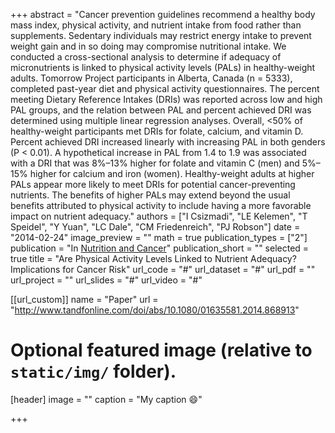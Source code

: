 +++
abstract = "Cancer prevention guidelines recommend a healthy body mass index, physical activity, and nutrient intake from food rather than supplements. Sedentary individuals may restrict energy intake to prevent weight gain and in so doing may compromise nutritional intake. We conducted a cross-sectional analysis to determine if adequacy of micronutrients is linked to physical activity levels (PALs) in healthy-weight adults. Tomorrow Project participants in Alberta, Canada (n = 5333), completed past-year diet and physical activity questionnaires. The percent meeting Dietary Reference Intakes (DRIs) was reported across low and high PAL groups, and the relation between PAL and percent achieved DRI was determined using multiple linear regression analyses. Overall, <50% of healthy-weight participants met DRIs for folate, calcium, and vitamin D. Percent achieved DRI increased linearly with increasing PAL in both genders (P < 0.01). A hypothetical increase in PAL from 1.4 to 1.9 was associated with a DRI that was 8%–13% higher for folate and vitamin C (men) and 5%–15% higher for calcium and iron (women). Healthy-weight adults at higher PALs appear more likely to meet DRIs for potential cancer-preventing nutrients. The benefits of higher PALs may extend beyond the usual benefits attributed to physical activity to include having a more favorable impact on nutrient adequacy."
authors = ["I Csizmadi", "LE Kelemen", "T Speidel", "Y Yuan", "LC Dale", "CM Friedenreich", "PJ Robson"]
date = "2014-02-24"
image_preview = ""
math = true
publication_types = ["2"]
publication = "In [Nutrition and Cancer](http://www.tandfonline.com/doi/abs/10.1080/01635581.2014.868913)"
publication_short = ""
selected = true
title = "Are Physical Activity Levels Linked to Nutrient Adequacy? Implications for Cancer Risk"
url_code = "#"
url_dataset = "#"
url_pdf = ""
url_project = ""
url_slides = "#"
url_video = "#"

[[url_custom]]
name = "Paper"
url = "http://www.tandfonline.com/doi/abs/10.1080/01635581.2014.868913"

# Optional featured image (relative to `static/img/` folder).
[header]
image = ""
caption = "My caption :smile:"

+++

